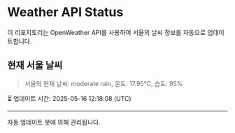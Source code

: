 
# Weather API Status

이 리포지토리는 OpenWeather API를 사용하여 서울의 날씨 정보를 자동으로 업데이트합니다.

## 현재 서울 날씨
> 서울의 현재 날씨: moderate rain, 온도: 17.95°C, 습도: 95%

⏳ 업데이트 시간: 2025-05-16 12:18:08 (UTC)

---
자동 업데이트 봇에 의해 관리됩니다.
